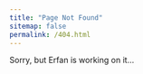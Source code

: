 ```yaml
---
title: "Page Not Found"
sitemap: false
permalink: /404.html
---
```


Sorry, but Erfan is working on it...
